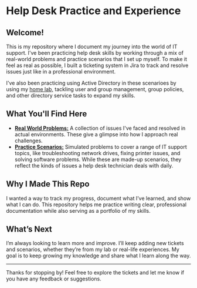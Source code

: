 # Help Desk Practice and Experience

## Welcome!

This is my repository where I document my journey into the world of IT support. I've been practicing help desk skills by working through a mix of real-world problems and practice scenarios that I set up myself. To make it feel as real as possible, I built a ticketing system in Jira to track and resolve issues just like in a professional environment.

I've also been practicing using Active Directory in these scenarioes by using my [home lab,](https://github.com/pauljang3/HomeLab) tackling user and group management, group policies, and other directory service tasks to expand my skills.

## What You'll Find Here

- **[Real World Problems:](https://github.com/pauljang3/HelpDesk-Experience/tree/436d5dcac99f3e476c713d97a885dbf31bdb3959/realproblems)** A collection of issues I've faced and resolved in actual environments. These give a glimpse into how I approach real challenges.
- **[Practice Scenarios:](https://github.com/pauljang3/HelpDesk-Experience/tree/main/practicescenarioes)** Simulated problems to cover a range of IT support topics, like troubleshooting network drives, fixing printer issues, and solving software problems. While these are made-up scenarios, they reflect the kinds of issues a help desk technician deals with daily.

## Why I Made This Repo

I wanted a way to track my progress, document what I’ve learned, and show what I can do. This repository helps me practice writing clear, professional documentation while also serving as a portfolio of my skills.

## What’s Next

I’m always looking to learn more and improve. I’ll keep adding new tickets and scenarios, whether they’re from my lab or real-life experiences. My goal is to keep growing my knowledge and share what I learn along the way.

---

Thanks for stopping by! Feel free to explore the tickets and let me know if you have any feedback or suggestions.
